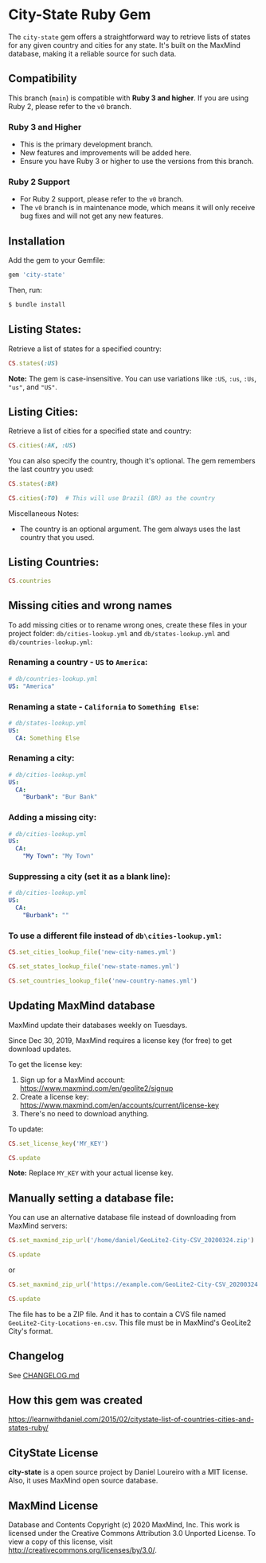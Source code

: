 # City-State Ruby Gem

The `city-state` gem offers a straightforward way to retrieve lists of states for any given country and cities for any state. It's built on the MaxMind database, making it a reliable source for such data.

## Compatibility

This branch (`main`) is compatible with **Ruby 3 and higher**. If you are using Ruby 2, please refer to the `v0` branch.

### Ruby 3 and Higher

- This is the primary development branch.
- New features and improvements will be added here.
- Ensure you have Ruby 3 or higher to use the versions from this branch.

### Ruby 2 Support

- For Ruby 2 support, please refer to the `v0` branch.
- The `v0` branch is in maintenance mode, which means it will only receive bug fixes and will not get any new features.

## Installation

Add the gem to your Gemfile:

```ruby
gem 'city-state'
```

Then, run:

```bash
$ bundle install
```

## Listing States:

Retrieve a list of states for a specified country:

```ruby
CS.states(:US)
```
**Note:** The gem is case-insensitive. You can use variations like `:US`, `:us`, `:Us`, `"us"`, and `"US"`.

## Listing Cities:

Retrieve a list of cities for a specified state and country:

```ruby
CS.cities(:AK, :US)
```

You can also specify the country, though it's optional. The gem remembers the last country you used:

```ruby
CS.states(:BR)

CS.cities(:TO)  # This will use Brazil (BR) as the country
```

Miscellaneous Notes:
- The country is an optional argument. The gem always uses the last country that you used.

## Listing Countries:

```ruby
CS.countries
```

## Missing cities and wrong names
To add missing cities or to rename wrong ones, create these files in your project folder:
`db/cities-lookup.yml` and `db/states-lookup.yml` and `db/countries-lookup.yml`:

### Renaming a country - `US` to `America`:

```yaml
# db/countries-lookup.yml
US: "America"
```

### Renaming a state - `California` to `Something Else`:

```yaml
# db/states-lookup.yml
US:
  CA: Something Else
```

### Renaming a city:

```yaml
# db/cities-lookup.yml
US:
  CA:
    "Burbank": "Bur Bank"
```

### Adding a missing city:

```yaml
# db/cities-lookup.yml
US:
  CA:
    "My Town": "My Town"
```

### Suppressing a city (set it as a blank line):
```yaml
# db/cities-lookup.yml
US:
  CA:
    "Burbank": ""
```

### To use a different file instead of `db\cities-lookup.yml`:

```ruby
CS.set_cities_lookup_file('new-city-names.yml')

CS.set_states_lookup_file('new-state-names.yml')

CS.set_countries_lookup_file('new-country-names.yml')
```

## Updating MaxMind database
MaxMind update their databases weekly on Tuesdays.

Since Dec 30, 2019, MaxMind requires a license key (for free) to get download updates.

To get the license key:
1. Sign up for a MaxMind account: https://www.maxmind.com/en/geolite2/signup
2. Create a license key: https://www.maxmind.com/en/accounts/current/license-key
3. There's no need to download anything.

To update:

```ruby
CS.set_license_key('MY_KEY')

CS.update
```
**Note:** Replace `MY_KEY` with your actual license key.

## Manually setting a database file:

You can use an alternative database file instead of downloading from MaxMind servers:

```ruby
CS.set_maxmind_zip_url('/home/daniel/GeoLite2-City-CSV_20200324.zip')

CS.update
```

or

```ruby
CS.set_maxmind_zip_url('https://example.com/GeoLite2-City-CSV_20200324.zip')

CS.update
```

The file has to be a ZIP file. And it has to contain a CVS file named `GeoLite2-City-Locations-en.csv`. This file must be in MaxMind's GeoLite2 City's format.

## Changelog
See [CHANGELOG.md](CHANGELOG.md)

## How this gem was created
https://learnwithdaniel.com/2015/02/citystate-list-of-countries-cities-and-states-ruby/

## CityState License
**city-state** is a open source project by Daniel Loureiro with a MIT license. Also, it uses MaxMind open source database.

## MaxMind License
Database and Contents Copyright (c) 2020 MaxMind, Inc.
This work is licensed under the Creative Commons Attribution 3.0 Unported License. To view a copy of this license, visit http://creativecommons.org/licenses/by/3.0/.
